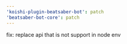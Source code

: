 ```yaml
---
'koishi-plugin-beatsaber-bot': patch
'beatsaber-bot-core': patch
---
```


fix: replace api that is not support in node env
